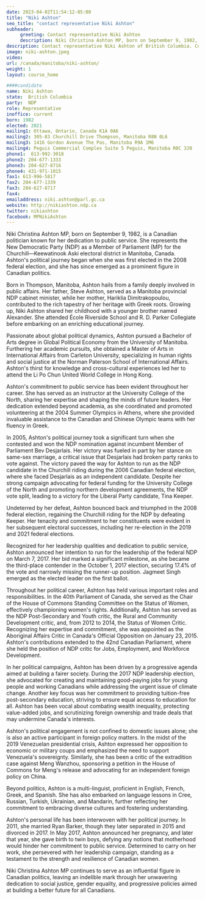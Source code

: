 ```yaml
---
date: 2023-04-02T11:54:12-05:00
title: "Niki Ashton"
seo_title: "contact representative Niki Ashton"
subheader:
     greeting: Contact representative Niki Ashton
     description: Niki Christina Ashton MP, born on September 9, 1982, is a Canadian politician known for her dedication to public service. She represents the New Democratic Party (NDP) as a Member of Parliament (MP) for the Churchill—Keewatinook Aski electoral district in Manitoba, Canada. Ashton's political journey began when she was first elected in the 2008 federal election, and she has since emerged as a prominent figure in Canadian politics.
description: Contact representative Niki Ashton of British Columbia. Contact information for Niki Ashton includes email address, phone number, and mailing address.
image: niki-ashton.jpeg
video:
url: /canada/manitoba/niki-ashton/
weight: 1
layout: course_home

####candidate
name: Niki Ashton
state:	British Columbia
party:	NDP
role: Representative
inoffice: current
born: 1982
elected: 2021
mailing1: Ottawa, Ontario, Canada K1A 0A6
mailing2: 305-83 Churchill Drive Thompson, Manitoba R8N 0L6
mailing3: 1416 Gordon Avenue The Pas, Manitoba R9A 1M6
mailing4: Peguis Commercial Complex Suite 5 Peguis, Manitoba R0C 3J0
phone1:  613-992-3018
phone2: 204-677-1333
phone3: 204-627-8716
phone4: 431-971-1015
fax1: 613-996-5817
fax2: 204-677-1339
fax3: 204-627-8717
fax4:
emailaddress: niki.ashton@parl.gc.ca
website: http://nikiashton.ndp.ca
twitter: nikiashton
facebook: MPNikiAshton
---
```


Niki Christina Ashton MP, born on September 9, 1982, is a Canadian politician known for her dedication to public service. She represents the New Democratic Party (NDP) as a Member of Parliament (MP) for the Churchill—Keewatinook Aski electoral district in Manitoba, Canada. Ashton's political journey began when she was first elected in the 2008 federal election, and she has since emerged as a prominent figure in Canadian politics.

Born in Thompson, Manitoba, Ashton hails from a family deeply involved in public affairs. Her father, Steve Ashton, served as a Manitoba provincial NDP cabinet minister, while her mother, Hariklia Dimitrakopoulou, contributed to the rich tapestry of her heritage with Greek roots. Growing up, Niki Ashton shared her childhood with a younger brother named Alexander. She attended École Riverside School and R. D. Parker Collegiate before embarking on an enriching educational journey.

Passionate about global political dynamics, Ashton pursued a Bachelor of Arts degree in Global Political Economy from the University of Manitoba. Furthering her academic pursuits, she obtained a Master of Arts in International Affairs from Carleton University, specializing in human rights and social justice at the Norman Paterson School of International Affairs. Ashton's thirst for knowledge and cross-cultural experiences led her to attend the Li Po Chun United World College in Hong Kong.

Ashton's commitment to public service has been evident throughout her career. She has served as an instructor at the University College of the North, sharing her expertise and shaping the minds of future leaders. Her dedication extended beyond academia, as she coordinated and promoted volunteering at the 2004 Summer Olympics in Athens, where she provided invaluable assistance to the Canadian and Chinese Olympic teams with her fluency in Greek.

In 2005, Ashton's political journey took a significant turn when she contested and won the NDP nomination against incumbent Member of Parliament Bev Desjarlais. Her victory was fueled in part by her stance on same-sex marriage, a critical issue that Desjarlais had broken party ranks to vote against. The victory paved the way for Ashton to run as the NDP candidate in the Churchill riding during the 2006 Canadian federal election, where she faced Desjarlais as an independent candidate. Despite her strong campaign advocating for federal funding for the University College of the North and promoting northern development agreements, the NDP vote split, leading to a victory for the Liberal Party candidate, Tina Keeper.

Undeterred by her defeat, Ashton bounced back and triumphed in the 2008 federal election, regaining the Churchill riding for the NDP by defeating Keeper. Her tenacity and commitment to her constituents were evident in her subsequent electoral successes, including her re-election in the 2019 and 2021 federal elections.

Recognized for her leadership qualities and dedication to public service, Ashton announced her intention to run for the leadership of the federal NDP on March 7, 2017. Her bid marked a significant milestone, as she became the third-place contender in the October 1, 2017 election, securing 17.4% of the vote and narrowly missing the runner-up position. Jagmeet Singh emerged as the elected leader on the first ballot.

Throughout her political career, Ashton has held various important roles and responsibilities. In the 40th Parliament of Canada, she served as the Chair of the House of Commons Standing Committee on the Status of Women, effectively championing women's rights. Additionally, Ashton has served as the NDP Post-Secondary and Youth critic, the Rural and Community Development critic, and, from 2012 to 2014, the Status of Women Critic. Recognizing her expertise and commitment, she was appointed as the Aboriginal Affairs Critic in Canada's Official Opposition on January 23, 2015. Ashton's contributions extended to the 42nd Canadian Parliament, where she held the position of NDP critic for Jobs, Employment, and Workforce Development.

In her political campaigns, Ashton has been driven by a progressive agenda aimed at building a fairer society. During the 2017 NDP leadership election, she advocated for creating and maintaining good-paying jobs for young people and working Canadians while addressing the urgent issue of climate change. Another key focus was her commitment to providing tuition-free post-secondary education, striving to ensure equal access to education for all. Ashton has been vocal about combating wealth inequality, protecting value-added jobs, and scrutinizing foreign ownership and trade deals that may undermine Canada's interests.

Ashton's political engagement is not confined to domestic issues alone; she is also an active participant in foreign policy matters. In the midst of the 2019 Venezuelan presidential crisis, Ashton expressed her opposition to economic or military coups and emphasized the need to support Venezuela's sovereignty. Similarly, she has been a critic of the extradition case against Meng Wanzhou, sponsoring a petition in the House of Commons for Meng's release and advocating for an independent foreign policy on China.

Beyond politics, Ashton is a multi-linguist, proficient in English, French, Greek, and Spanish. She has also embarked on language lessons in Cree, Russian, Turkish, Ukrainian, and Mandarin, further reflecting her commitment to embracing diverse cultures and fostering understanding.

Ashton's personal life has been interwoven with her political journey. In 2011, she married Ryan Barker, though they later separated in 2015 and divorced in 2017. In May 2017, Ashton announced her pregnancy, and later that year, she gave birth to twin boys, defying any notions that motherhood would hinder her commitment to public service. Determined to carry on her work, she persevered with her leadership campaign, standing as a testament to the strength and resilience of Canadian women.

Niki Christina Ashton MP continues to serve as an influential figure in Canadian politics, leaving an indelible mark through her unwavering dedication to social justice, gender equality, and progressive policies aimed at building a better future for all Canadians.
